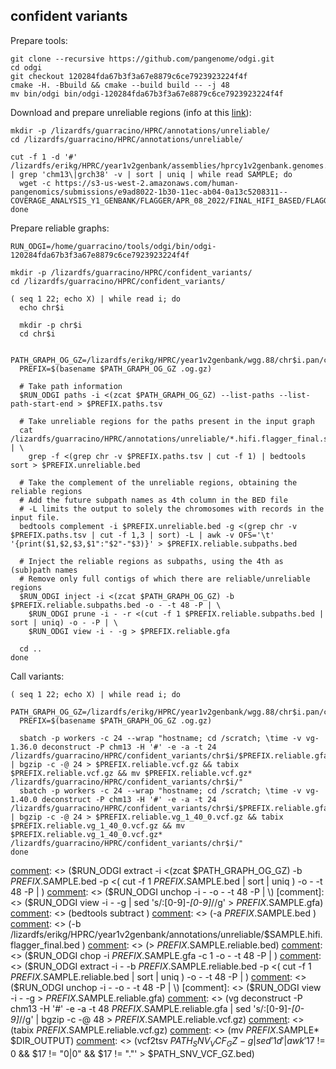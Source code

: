 
## confident variants

Prepare tools:

```shell
git clone --recursive https://github.com/pangenome/odgi.git
cd odgi
git checkout 120284fda67b3f3a67e8879c6ce7923923224f4f
cmake -H. -Bbuild && cmake --build build -- -j 48
mv bin/odgi bin/odgi-120284fda67b3f3a67e8879c6ce7923923224f4f
```

Download and prepare unreliable regions (info at this [link](https://github.com/human-pangenomics/hpp_production_workflows/blob/asset/coverage/README.md#components)):

```shell
mkdir -p /lizardfs/guarracino/HPRC/annotations/unreliable/
cd /lizardfs/guarracino/HPRC/annotations/unreliable/

cut -f 1 -d '#' /lizardfs/erikg/HPRC/year1v2genbank/assemblies/hprcy1v2genbank.genomes.combined.fai | grep 'chm13\|grch38' -v | sort | uniq | while read SAMPLE; do
  wget -c https://s3-us-west-2.amazonaws.com/human-pangenomics/submissions/e9ad8022-1b30-11ec-ab04-0a13c5208311--COVERAGE_ANALYSIS_Y1_GENBANK/FLAGGER/APR_08_2022/FINAL_HIFI_BASED/FLAGGER_HIFI_ASM_SIMPLIFIED_BEDS/$SAMPLE/$SAMPLE.hifi.flagger_final.simplified.unreliable_only.bed
done
```

Prepare reliable graphs:

```shell
RUN_ODGI=/home/guarracino/tools/odgi/bin/odgi-120284fda67b3f3a67e8879c6ce7923923224f4f

mkdir -p /lizardfs/guarracino/HPRC/confident_variants/
cd /lizardfs/guarracino/HPRC/confident_variants/

( seq 1 22; echo X) | while read i; do
  echo chr$i
  
  mkdir -p chr$i
  cd chr$i
  
  PATH_GRAPH_OG_GZ=/lizardfs/erikg/HPRC/year1v2genbank/wgg.88/chr$i.pan/chr$i.pan.fa.a2fb268.4030258.6a1ecc2.smooth.og.gz
  PREFIX=$(basename $PATH_GRAPH_OG_GZ .og.gz)

  # Take path information
  $RUN_ODGI paths -i <(zcat $PATH_GRAPH_OG_GZ) --list-paths --list-path-start-end > $PREFIX.paths.tsv

  # Take unreliable regions for the paths present in the input graph
  cat /lizardfs/guarracino/HPRC/annotations/unreliable/*.hifi.flagger_final.simplified.unreliable_only.bed | \
    grep -f <(grep chr -v $PREFIX.paths.tsv | cut -f 1) | bedtools sort > $PREFIX.unreliable.bed

  # Take the complement of the unreliable regions, obtaining the reliable regions
  # Add the future subpath names as 4th column in the BED file
  # -L limits the output to solely the chromosomes with records in the input file.
  bedtools complement -i $PREFIX.unreliable.bed -g <(grep chr -v $PREFIX.paths.tsv | cut -f 1,3 | sort) -L | awk -v OFS='\t' '{print($1,$2,$3,$1":"$2"-"$3)}' > $PREFIX.reliable.subpaths.bed
  
  # Inject the reliable regions as subpaths, using the 4th as (sub)path names
  # Remove only full contigs of which there are reliable/unreliable regions
  $RUN_ODGI inject -i <(zcat $PATH_GRAPH_OG_GZ) -b $PREFIX.reliable.subpaths.bed -o - -t 48 -P | \
    $RUN_ODGI prune -i - -r <(cut -f 1 $PREFIX.reliable.subpaths.bed | sort | uniq) -o - -P | \
    $RUN_ODGI view -i - -g > $PREFIX.reliable.gfa

  cd ..
done
```

Call variants:

```shell
( seq 1 22; echo X) | while read i; do
  PATH_GRAPH_OG_GZ=/lizardfs/erikg/HPRC/year1v2genbank/wgg.88/chr$i.pan/chr$i.pan.fa.a2fb268.4030258.6a1ecc2.smooth.og.gz
  PREFIX=$(basename $PATH_GRAPH_OG_GZ .og.gz)

  sbatch -p workers -c 24 --wrap "hostname; cd /scratch; \time -v vg-1.36.0 deconstruct -P chm13 -H '#' -e -a -t 24 /lizardfs/guarracino/HPRC/confident_variants/chr$i/$PREFIX.reliable.gfa | bgzip -c -@ 24 > $PREFIX.reliable.vcf.gz && tabix $PREFIX.reliable.vcf.gz && mv $PREFIX.reliable.vcf.gz* /lizardfs/guarracino/HPRC/confident_variants/chr$i/"
  sbatch -p workers -c 24 --wrap "hostname; cd /scratch; \time -v vg-1.40.0 deconstruct -P chm13 -H '#' -e -a -t 24 /lizardfs/guarracino/HPRC/confident_variants/chr$i/$PREFIX.reliable.gfa | bgzip -c -@ 24 > $PREFIX.reliable.vg_1_40_0.vcf.gz && tabix $PREFIX.reliable.vg_1_40_0.vcf.gz && mv $PREFIX.reliable.vg_1_40_0.vcf.gz* /lizardfs/guarracino/HPRC/confident_variants/chr$i/"
done
```

[comment]: <> (OLD BACKUP, TO IGNORE)
[comment]: <> (mkdir -p /lizardfs/guarracino/HPRC/confident_variants/)
[comment]: <> (cd /lizardfs/guarracino/HPRC/confident_variants/)
[comment]: <> (&#40; seq 13 15; seq 21 22&#41; | while read i; do)
[comment]: <> (mkdir -p chr$i)
[comment]: <> (cd chr$i)
[comment]: <> (PATH_GRAPH_OG_GZ=/lizardfs/erikg/HPRC/year1v2genbank/wgg.88/chr$i.pan/chr$i.pan.fa.a2fb268.4030258.6a1ecc2.smooth.og.gz)
[comment]: <> (PREFIX=$&#40;basename $PATH_GRAPH_OG_GZ .og.gz&#41;)
[comment]: <> (odgi paths -i <&#40;zcat $PATH_GRAPH_OG_GZ&#41; -L > $PREFIX.paths.txt)
[comment]: <> (cut -f 1 -d '#' $PREFIX.paths.txt | sort | uniq | grep 'chm13\|grch38' -v | while read SAMPLE; do)
[comment]: <> (echo $SAMPLE)
[comment]: <> (    sbatch -p workers -c 48 ../call_confident_variants.sh $PATH_GRAPH_OG_GZ $PREFIX $SAMPLE chr$i $RUN_ODGI /lizardfs/guarracino/HPRC/confident_variants/chr$i)
[comment]: <> (    #sbatch -p workers -c 12 --wrap "\time -v vg deconstruct -P chm13 -H '#' -e -a -t 12 /lizardfs/guarracino/HPRC/confident_variants/chr$i/$PREFIX.$SAMPLE.reliable.gfa | sed 's/:[0-9]*-[0-9]*//g' | bgzip -c -@ 48 > /lizardfs/guarracino/HPRC/confident_variants/chr$i/$PREFIX.$SAMPLE.reliable.vcf.gz && tabix /lizardfs/guarracino/HPRC/confident_variants/chr$i/$PREFIX.$SAMPLE.reliable.vcf.gz")
[comment]: <> (    #vg deconstruct -P chm13 -H '#' -e -a -t 48 /lizardfs/guarracino/HPRC/confident_variants/chr$i/$PREFIX.$SAMPLE.reliable.gfa | sed 's/:[0-9]*-[0-9]*//g' | bgzip -c -@ 48 > /lizardfs/guarracino/HPRC/confident_variants/chr$i/$PREFIX.$SAMPLE.reliable.vcf.gz)
[comment]: <> (    #tabix /lizardfs/guarracino/HPRC/confident_variants/chr$i/$PREFIX.$SAMPLE.reliable.vcf.gz)
[comment]: <> (done)
[comment]: <> (cd ..)
[comment]: <> (done)
[comment]: <> (#call_confident_variants.sh)
[comment]: <> (#!/bin/bash)
[comment]: <> (PATH_GRAPH_OG_GZ=$1)
[comment]: <> (PREFIX=$2)
[comment]: <> (SAMPLE=$3)
[comment]: <> (CHR=$4)
[comment]: <> (RUN_ODGI=$5)
[comment]: <> (DIR_OUTPUT=$6)
[comment]: <> (grep "^$SAMPLE\|chm13" /lizardfs/erikg/HPRC/year1v2genbank/parts/$CHR.pan.fa.fai | awk -v OFS='\t' '{print&#40;$1,"0",$2&#41;}' > $PREFIX.$SAMPLE.bed)
[comment]: <> ($RUN_ODGI extract -i <&#40;zcat $PATH_GRAPH_OG_GZ&#41; -b $PREFIX.$SAMPLE.bed -p <&#40; cut -f 1 $PREFIX.$SAMPLE.bed | sort | uniq &#41; -o - -t 48 -P | \)
[comment]: <> ($RUN_ODGI unchop -i - -o - -t 48 -P | \)
[comment]: <> ($RUN_ODGI view -i - -g | sed 's/:[0-9]*-[0-9]*//g' > $PREFIX.$SAMPLE.gfa)
[comment]: <> (bedtools subtract \)
[comment]: <> (-a $PREFIX.$SAMPLE.bed \)
[comment]: <> (-b /lizardfs/erikg/HPRC/year1v2genbank/annotations/unreliable/$SAMPLE.hifi.flagger_final.bed \)
[comment]: <> (> $PREFIX.$SAMPLE.reliable.bed)
[comment]: <> ($RUN_ODGI chop -i $PREFIX.$SAMPLE.gfa -c 1 -o - -t 48 -P | \)
[comment]: <> ($RUN_ODGI extract -i - -b $PREFIX.$SAMPLE.reliable.bed -p <&#40; cut -f 1 $PREFIX.$SAMPLE.reliable.bed | sort | uniq &#41; -o - -t 48 -P | \)
[comment]: <> ($RUN_ODGI unchop -i - -o - -t 48 -P | \)
[comment]: <> ($RUN_ODGI view -i - -g > $PREFIX.$SAMPLE.reliable.gfa)
[comment]: <> (vg deconstruct -P chm13 -H '#' -e -a -t 48 $PREFIX.$SAMPLE.reliable.gfa | sed 's/:[0-9]*-[0-9]*//g' | bgzip -c -@ 48 > $PREFIX.$SAMPLE.reliable.vcf.gz)
[comment]: <> (tabix $PREFIX.$SAMPLE.reliable.vcf.gz)
[comment]: <> (mv $PREFIX.$SAMPLE* $DIR_OUTPUT)
[comment]: <> (vcf2tsv $PATH_SNV_VCF_GZ -g | sed '1d' | awk '$17 != 0 && $17 != "0|0" && $17 != "."' > $PATH_SNV_VCF_GZ.bed)
